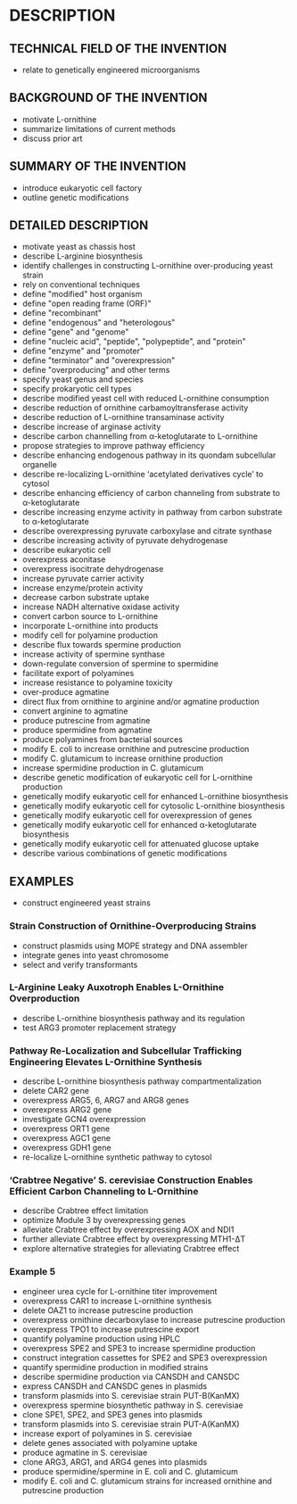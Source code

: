 # DESCRIPTION

## TECHNICAL FIELD OF THE INVENTION

- relate to genetically engineered microorganisms

## BACKGROUND OF THE INVENTION

- motivate L-ornithine
- summarize limitations of current methods
- discuss prior art

## SUMMARY OF THE INVENTION

- introduce eukaryotic cell factory
- outline genetic modifications

## DETAILED DESCRIPTION

- motivate yeast as chassis host
- describe L-arginine biosynthesis
- identify challenges in constructing L-ornithine over-producing yeast strain
- rely on conventional techniques
- define "modified" host organism
- define "open reading frame (ORF)"
- define "recombinant"
- define "endogenous" and "heterologous"
- define "gene" and "genome"
- define "nucleic acid", "peptide", "polypeptide", and "protein"
- define "enzyme" and "promoter"
- define "terminator" and "overexpression"
- define "overproducing" and other terms
- specify yeast genus and species
- specify prokaryotic cell types
- describe modified yeast cell with reduced L-ornithine consumption
- describe reduction of ornithine carbamoyltransferase activity
- describe reduction of L-ornithine transaminase activity
- describe increase of arginase activity
- describe carbon channelling from α-ketoglutarate to L-ornithine
- propose strategies to improve pathway efficiency
- describe enhancing endogenous pathway in its quondam subcellular organelle
- describe re-localizing L-ornithine ‘acetylated derivatives cycle’ to cytosol
- describe enhancing efficiency of carbon channeling from substrate to α-ketoglutarate
- describe increasing enzyme activity in pathway from carbon substrate to α-ketoglutarate
- describe overexpressing pyruvate carboxylase and citrate synthase
- describe increasing activity of pyruvate dehydrogenase
- describe eukaryotic cell
- overexpress aconitase
- overexpress isocitrate dehydrogenase
- increase pyruvate carrier activity
- increase enzyme/protein activity
- decrease carbon substrate uptake
- increase NADH alternative oxidase activity
- convert carbon source to L-ornithine
- incorporate L-ornithine into products
- modify cell for polyamine production
- describe flux towards spermine production
- increase activity of spermine synthase
- down-regulate conversion of spermine to spermidine
- facilitate export of polyamines
- increase resistance to polyamine toxicity
- over-produce agmatine
- direct flux from ornithine to arginine and/or agmatine production
- convert arginine to agmatine
- produce putrescine from agmatine
- produce spermidine from agmatine
- produce polyamines from bacterial sources
- modify E. coli to increase ornithine and putrescine production
- modify C. glutamicum to increase ornithine production
- increase spermidine production in C. glutamicum
- describe genetic modification of eukaryotic cell for L-ornithine production
- genetically modify eukaryotic cell for enhanced L-ornithine biosynthesis
- genetically modify eukaryotic cell for cytosolic L-ornithine biosynthesis
- genetically modify eukaryotic cell for overexpression of genes
- genetically modify eukaryotic cell for enhanced α-ketoglutarate biosynthesis
- genetically modify eukaryotic cell for attenuated glucose uptake
- describe various combinations of genetic modifications

## EXAMPLES

- construct engineered yeast strains

### Strain Construction of Ornithine-Overproducing Strains

- construct plasmids using MOPE strategy and DNA assembler
- integrate genes into yeast chromosome
- select and verify transformants

### L-Arginine Leaky Auxotroph Enables L-Ornithine Overproduction

- describe L-ornithine biosynthesis pathway and its regulation
- test ARG3 promoter replacement strategy

### Pathway Re-Localization and Subcellular Trafficking Engineering Elevates L-Ornithine Synthesis

- describe L-ornithine biosynthesis pathway compartmentalization
- delete CAR2 gene
- overexpress ARG5, 6, ARG7 and ARG8 genes
- overexpress ARG2 gene
- investigate GCN4 overexpression
- overexpress ORT1 gene
- overexpress AGC1 gene
- overexpress GDH1 gene
- re-localize L-ornithine synthetic pathway to cytosol

### ‘Crabtree Negative’ S. cerevisiae Construction Enables Efficient Carbon Channeling to L-Ornithine

- describe Crabtree effect limitation
- optimize Module 3 by overexpressing genes
- alleviate Crabtree effect by overexpressing AOX and NDI1
- further alleviate Crabtree effect by overexpressing MTH1-ΔT
- explore alternative strategies for alleviating Crabtree effect

### Example 5

- engineer urea cycle for L-ornithine titer improvement
- overexpress CAR1 to increase L-ornithine synthesis
- delete OAZ1 to increase putrescine production
- overexpress ornithine decarboxylase to increase putrescine production
- overexpress TPO1 to increase putrescine export
- quantify polyamine production using HPLC
- overexpress SPE2 and SPE3 to increase spermidine production
- construct integration cassettes for SPE2 and SPE3 overexpression
- quantify spermidine production in modified strains
- describe spermidine production via CANSDH and CANSDC
- express CANSDH and CANSDC genes in plasmids
- transform plasmids into S. cerevisiae strain PUT-B(KanMX)
- overexpress spermine biosynthetic pathway in S. cerevisiae
- clone SPE1, SPE2, and SPE3 genes into plasmids
- transform plasmids into S. cerevisiae strain PUT-A(KanMX)
- increase export of polyamines in S. cerevisiae
- delete genes associated with polyamine uptake
- produce agmatine in S. cerevisiae
- clone ARG3, ARG1, and ARG4 genes into plasmids
- produce spermidine/spermine in E. coli and C. glutamicum
- modify E. coli and C. glutamicum strains for increased ornithine and putrescine production

